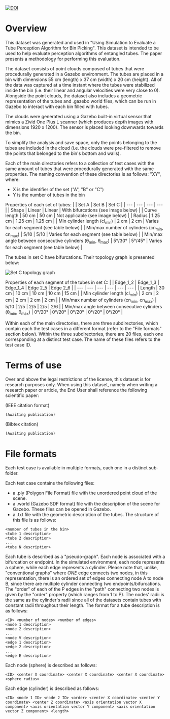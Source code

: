 [![DOI](https://zenodo.org/badge/192831421.svg)](https://zenodo.org/badge/latestdoi/192831421)

# Overview

This dataset was generated and used in "Using Simulation to Evaluate a Tube Perception Algorithm for Bin Picking". This dataset is intended to be used to help evaluate perception algorithms of entangled tubes. The paper presents a methodology for performing this evaluation.

The dataset consists of point clouds composed of tubes that were procedurally generated in a Gazebo environment. The tubes are placed in a bin with dimensions 55 cm (length) x 37 cm (width) x 20 cm (height). All of the data was captured at a time instant where the tubes were stabilized inside the bin (i.e. their linear and angular velocities were very close to 0). Alongside the point clouds, the dataset also includes a geometric representation of the tubes and .gazebo world files, which can be run in Gazebo to interact with each bin filled with tubes.

The clouds were generated using a Gazebo built-in virtual sensor that mimics a Zivid One Plus L scanner (which produces depth images with dimensions 1920 x 1200). The sensor is placed looking downwards towards the bin. 

To simplify the analysis and save space, only the points belonging to the tubes are included in the cloud (i.e. the clouds were pre-filtered to remove the points that belonged to the bin's bottom and walls).

Each of the main directories refers to a collection of test cases with the same amount of tubes that were procedurally generated with the same properties. The naming convention of these directories is as follows: "XY", where:
- X is the identifier of the set ("A", "B" or "C")
- Y is the number of tubes in the bin

Properties of each set of tubes:
| | Set A | Set B | Set C |
| --- | --- | --- | --- |
| Shape | Linear | Linear | With bifurcations (see image below) |
| Curve length | 50 cm | 50 cm | Not applicable (see image below) |
| Radius | 1.25 cm | 1.25 cm | 1.25 cm |
| Min cylinder length (cl<sub>min</sub>) | 2 cm | 2 cm | Varies for each segment (see table below) |
| Min/max number of cylinders (cn<sub>min</sub>, cn<sub>max</sub>) | 5/10 | 5/10 | Varies for each segment (see table below) |
| Min/max angle between consecutive cylinders (θ<sub>min</sub>, θ<sub>max</sub>) | 5&deg;/30&deg; | 5&deg;/45&deg; | Varies for each segment (see table below) |

The tubes in set C have bifurcations. Their topology graph is presented below:

![Set C topology graph](https://raw.github.com/GoncaloLeao/Entangled-Tubes-Bin-Picking-Dataset/master/using-simulation-to-evaluate-a-tube-perception-algorithm-for-bin-picking/set-c-topology.png)

Properties of each segment of the tubes in set C:
| | Edge_1_2 | Edge_1_3 | Edge_1_4 | Edge 2_5 | Edge 2_6 |
| --- | --- | --- | --- | --- | --- |
| Length | 30 cm | 10 cm | 10 cm | 10 cm | 15 cm |
| Min cylinder length (cl<sub>min</sub>) | 2 cm | 2 cm | 2 cm | 2 cm | 2 cm |
| Min/max number of cylinders (cn<sub>min</sub>, cn<sub>max</sub>) | 5/10 | 2/5 | 2/5 | 2/5 | 2/6 |
| Min/max angle between consecutive cylinders (θ<sub>min</sub>, θ<sub>max</sub>) | 0&deg;/20&deg; | 0&deg;/20&deg; | 0&deg;/20&deg; | 0&deg;/20&deg; | 0&deg;/20&deg; |

Within each of the main directories, there are three subdirectories, which contain each the test cases in a different format (refer to the "File formats" section below). Within the three subdirectories, there are 20 files, each one corresponding at a distinct test case. The name of these files refers to the test case ID.

# Terms of use

Over and above the legal restrictions of the license, this dataset is for research purposes only. When using this dataset, namely when writing a research paper or article, the End User shall reference the following scientific paper:

(IEEE citation format)
```
(Awaiting publication)
```

(Bibtex citation)
```
(Awaiting publication)
```

# File formats

Each test case is available in multiple formats, each one in a distinct sub-folder.

Each test case contains the following files:
- a .ply (Polygon File Format) file with the unordered point cloud of the scene.
- a .world (Gazebo SDF format) file with the description of the scene for Gazebo. These files can be opened in Gazebo.
- a .txt file with the geometric description of the tubes. The structure of this file is as follows:

```
<number of tubes in the bin>
<tube 1 description>
<tube 2 description>
...
<tube N description>
```

Each tube is described as a "pseudo-graph". Each node is associated with a bifurcation or endpoint. In the simulated environment, each node represents a sphere, while each edge represents a cylinder. Please note that, unlike, "conventional graphs" where *ONE* edge connects two nodes, in this representation, there is an ordered set of edges connecting node A to node B, since there are multiple cylinder connecting two endpoints/bifurcations. The "order" of each of the P edges in the "path" connecting two nodes is given by the "order" property (which ranges from 1 to P). The nodes' radii is the same as the cylinder's radii since all of the datasets contain tubes with constant radii throughout their length. The format for a tube description is as follows:
```
<ID> <number of nodes> <number of edges>
<node 1 description>
<node 2 description>
...
<node V description>
<edge 1 description>
<edge 2 description>
...
<edge E description>
```

Each node (sphere) is described as follows:
```
<ID> <center X coordinate> <center X coordinate> <center X coordinate> <sphere radius>
```

Each edge (cylinder) is described as follows:
```
<ID> <node 1 ID> <node 2 ID> <order> <center X coordinate> <center Y coordinate> <center Z coordinate> <axis orientation vector X component> <axis orientation vector Y component> <axis orientation vector Z component> <length>
```
